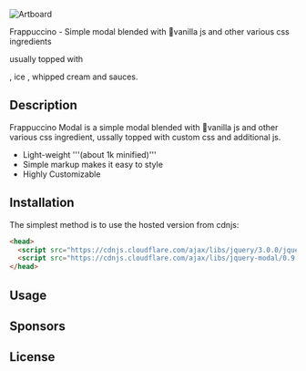 ![Artboard](https://user-images.githubusercontent.com/19171147/62957907-b1286e00-bdc3-11e9-852b-3ae5ddf85171.png)

Frappuccino - Simple modal blended with 🍦vanilla js and other various css ingredients

usually topped with

,  ice , whipped cream and sauces.

## Description 
Frappuccino Modal is a simple modal blended with 🍦vanilla js and other various css ingredient, ussally topped with custom css and additional js.


- Light-weight '''(about 1k minified)'''
- Simple markup makes it easy to style
- Highly Customizable 


## Installation 
The simplest method is to use the hosted version from cdnjs:


```html
<head>
  <script src="https://cdnjs.cloudflare.com/ajax/libs/jquery/3.0.0/jquery.min.js"></script>
  <script src="https://cdnjs.cloudflare.com/ajax/libs/jquery-modal/0.9.1/jquery.modal.min.js"></script>
</head>
```


## Usage


## Sponsors

## License




